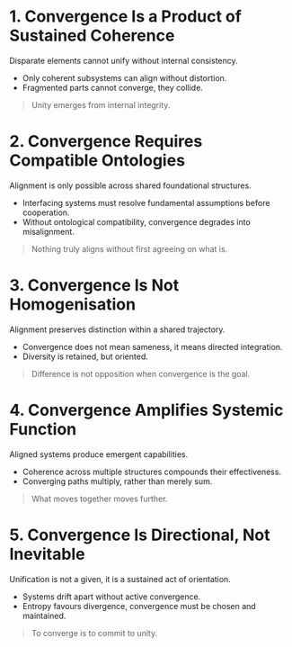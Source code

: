 # 1. Convergence Is a Product of Sustained Coherence
Disparate elements cannot unify without internal consistency.
- Only coherent subsystems can align without distortion.
- Fragmented parts cannot converge, they collide.
> Unity emerges from internal integrity.
# 2. Convergence Requires Compatible Ontologies
Alignment is only possible across shared foundational structures.
- Interfacing systems must resolve fundamental assumptions before cooperation.
- Without ontological compatibility, convergence degrades into misalignment.
> Nothing truly aligns without first agreeing on what is.
# 3. Convergence Is Not Homogenisation
Alignment preserves distinction within a shared trajectory.
- Convergence does not mean sameness, it means directed integration.
- Diversity is retained, but oriented.
> Difference is not opposition when convergence is the goal.
# 4. Convergence Amplifies Systemic Function
Aligned systems produce emergent capabilities.
- Coherence across multiple structures compounds their effectiveness.
- Converging paths multiply, rather than merely sum.
> What moves together moves further.
# 5. Convergence Is Directional, Not Inevitable
Unification is not a given, it is a sustained act of orientation.
- Systems drift apart without active convergence.
- Entropy favours divergence, convergence must be chosen and maintained.
> To converge is to commit to unity.

